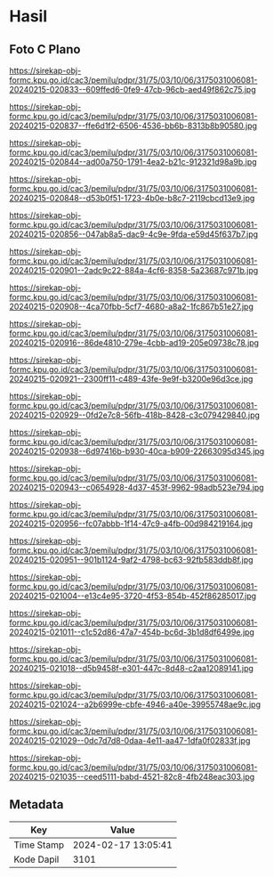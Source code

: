 # Hasil

## Foto C Plano

https://sirekap-obj-formc.kpu.go.id/cac3/pemilu/pdpr/31/75/03/10/06/3175031006081-20240215-020833--609ffed6-0fe9-47cb-96cb-aed49f862c75.jpg

https://sirekap-obj-formc.kpu.go.id/cac3/pemilu/pdpr/31/75/03/10/06/3175031006081-20240215-020837--ffe6d1f2-6506-4536-bb6b-8313b8b90580.jpg

https://sirekap-obj-formc.kpu.go.id/cac3/pemilu/pdpr/31/75/03/10/06/3175031006081-20240215-020844--ad00a750-1791-4ea2-b21c-912321d98a9b.jpg

https://sirekap-obj-formc.kpu.go.id/cac3/pemilu/pdpr/31/75/03/10/06/3175031006081-20240215-020848--d53b0f51-1723-4b0e-b8c7-2119cbcd13e9.jpg

https://sirekap-obj-formc.kpu.go.id/cac3/pemilu/pdpr/31/75/03/10/06/3175031006081-20240215-020856--047ab8a5-dac9-4c9e-9fda-e59d45f637b7.jpg

https://sirekap-obj-formc.kpu.go.id/cac3/pemilu/pdpr/31/75/03/10/06/3175031006081-20240215-020901--2adc9c22-884a-4cf6-8358-5a23687c971b.jpg

https://sirekap-obj-formc.kpu.go.id/cac3/pemilu/pdpr/31/75/03/10/06/3175031006081-20240215-020908--4ca70fbb-5cf7-4680-a8a2-1fc867b51e27.jpg

https://sirekap-obj-formc.kpu.go.id/cac3/pemilu/pdpr/31/75/03/10/06/3175031006081-20240215-020916--86de4810-279e-4cbb-ad19-205e09738c78.jpg

https://sirekap-obj-formc.kpu.go.id/cac3/pemilu/pdpr/31/75/03/10/06/3175031006081-20240215-020921--2300ff11-c489-43fe-9e9f-b3200e96d3ce.jpg

https://sirekap-obj-formc.kpu.go.id/cac3/pemilu/pdpr/31/75/03/10/06/3175031006081-20240215-020929--0fd2e7c8-56fb-418b-8428-c3c079429840.jpg

https://sirekap-obj-formc.kpu.go.id/cac3/pemilu/pdpr/31/75/03/10/06/3175031006081-20240215-020938--6d97416b-b930-40ca-b909-22663095d345.jpg

https://sirekap-obj-formc.kpu.go.id/cac3/pemilu/pdpr/31/75/03/10/06/3175031006081-20240215-020943--c0654928-4d37-453f-9962-98adb523e794.jpg

https://sirekap-obj-formc.kpu.go.id/cac3/pemilu/pdpr/31/75/03/10/06/3175031006081-20240215-020956--fc07abbb-1f14-47c9-a4fb-00d984219164.jpg

https://sirekap-obj-formc.kpu.go.id/cac3/pemilu/pdpr/31/75/03/10/06/3175031006081-20240215-020951--901b1124-9af2-4798-bc63-92fb583ddb8f.jpg

https://sirekap-obj-formc.kpu.go.id/cac3/pemilu/pdpr/31/75/03/10/06/3175031006081-20240215-021004--e13c4e95-3720-4f53-854b-452f86285017.jpg

https://sirekap-obj-formc.kpu.go.id/cac3/pemilu/pdpr/31/75/03/10/06/3175031006081-20240215-021011--c1c52d86-47a7-454b-bc6d-3b1d8df6499e.jpg

https://sirekap-obj-formc.kpu.go.id/cac3/pemilu/pdpr/31/75/03/10/06/3175031006081-20240215-021018--d5b9458f-e301-447c-8d48-c2aa12089141.jpg

https://sirekap-obj-formc.kpu.go.id/cac3/pemilu/pdpr/31/75/03/10/06/3175031006081-20240215-021024--a2b6999e-cbfe-4946-a40e-39955748ae9c.jpg

https://sirekap-obj-formc.kpu.go.id/cac3/pemilu/pdpr/31/75/03/10/06/3175031006081-20240215-021029--0dc7d7d8-0daa-4e11-aa47-1dfa0f02833f.jpg

https://sirekap-obj-formc.kpu.go.id/cac3/pemilu/pdpr/31/75/03/10/06/3175031006081-20240215-021035--ceed5111-babd-4521-82c8-4fb248eac303.jpg


## Metadata

| Key        | Value               |
| ---------- | ------------------- |
| Time Stamp | 2024-02-17 13:05:41 |
| Kode Dapil | 3101                |



